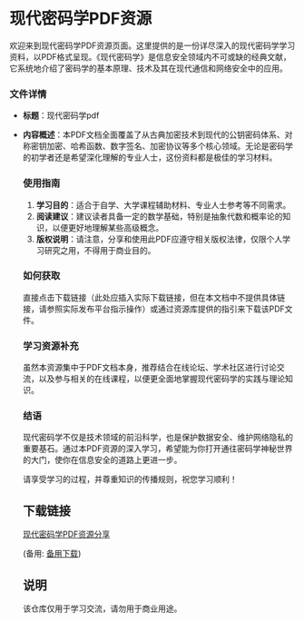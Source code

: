 # 现代密码学PDF资源

欢迎来到现代密码学PDF资源页面。这里提供的是一份详尽深入的现代密码学学习资料，以PDF格式呈现。《现代密码学》是信息安全领域内不可或缺的经典文献，它系统地介绍了密码学的基本原理、技术及其在现代通信和网络安全中的应用。

### 文件详情

- **标题**：现代密码学pdf
- **内容概述**：本PDF文档全面覆盖了从古典加密技术到现代的公钥密码体系、对称密钥加密、哈希函数、数字签名、加密协议等多个核心领域。无论是密码学的初学者还是希望深化理解的专业人士，这份资料都是极佳的学习材料。

  ### 使用指南

  1. **学习目的**：适合于自学、大学课程辅助材料、专业人士参考等不同需求。
  2. **阅读建议**：建议读者具备一定的数学基础，特别是抽象代数和概率论的知识，以便更好地理解某些高级概念。
  3. **版权说明**：请注意，分享和使用此PDF应遵守相关版权法律，仅限个人学习研究之用，不得用于商业目的。

  ### 如何获取

  直接点击下载链接（此处应插入实际下载链接，但在本文档中不提供具体链接，请参照实际发布平台指示操作）或通过资源库提供的指引来下载该PDF文件。

  ### 学习资源补充

  虽然本资源集中于PDF文档本身，推荐结合在线论坛、学术社区进行讨论交流，以及参与相关的在线课程，以便更全面地掌握现代密码学的实践与理论知识。

  ### 结语

  现代密码学不仅是技术领域的前沿科学，也是保护数据安全、维护网络隐私的重要基石。通过本PDF资源的深入学习，希望能为你打开通往密码学神秘世界的大门，使你在信息安全的道路上更进一步。

  请享受学习的过程，并尊重知识的传播规则，祝您学习顺利！

  ## 下载链接
  [现代密码学PDF资源分享](https://pan.quark.cn/s/f7002a9d5e05) 

  (备用: [备用下载](https://pan.baidu.com/s/1gjZcIuq4a2n0cd61XAXwIw?pwd=1234))

  ## 说明

  该仓库仅用于学习交流，请勿用于商业用途。
